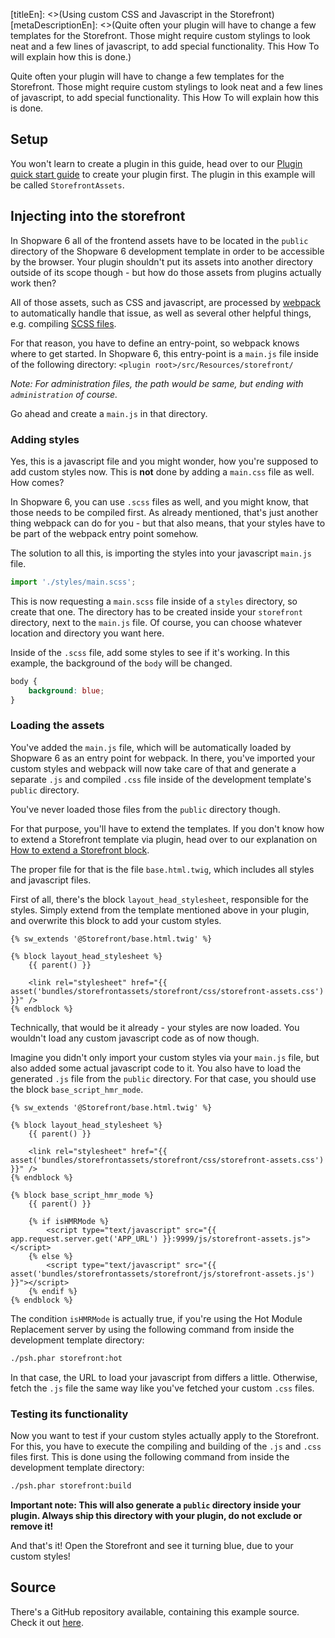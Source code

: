 [titleEn]: <>(Using custom CSS and Javascript in the Storefront)
[metaDescriptionEn]: <>(Quite often your plugin will have to change a few templates for the Storefront. Those might require custom stylings to look neat and a few lines of javascript, to add special functionality. This How To will explain how this is done.)

Quite often your plugin will have to change a few templates for the Storefront.
Those might require custom stylings to look neat and a few lines of javascript, to add special functionality.
This How To will explain how this is done.

## Setup

You won't learn to create a plugin in this guide, head over to our [Plugin quick start guide](./../2-internals/4-plugins/010-plugin-quick-start.md) to
create your plugin first.
The plugin in this example will be called `StorefrontAssets`.

## Injecting into the storefront

In Shopware 6 all of the frontend assets have to be located in the `public` directory of the Shopware 6 development template
in order to be accessible by the browser. Your plugin shouldn't put its assets into another directory outside of its scope though - 
but how do those assets from plugins actually work then?

All of those assets, such as CSS and javascript, are processed by [webpack](https://webpack.js.org/) to automatically
handle that issue, as well as several other helpful things, e.g. compiling [SCSS files](http://compass-style.org/).

For that reason, you have to define an entry-point, so webpack knows where to get started.
In Shopware 6, this entry-point is a `main.js` file inside of the following directory:
`<plugin root>/src/Resources/storefront/`

*Note: For administration files, the path would be same, but ending with `administration` of course.*

Go ahead and create a `main.js` in that directory.

### Adding styles

Yes, this is a javascript file and you might wonder, how you're supposed to add custom styles now.
This is **not** done by adding a `main.css` file as well. How comes?

In Shopware 6, you can use `.scss` files as well, and you might know, that those needs to be compiled first.
As already mentioned, that's just another thing webpack can do for you - but that also means, that your styles have to be part of 
the webpack entry point somehow.

The solution to all this, is importing the styles into your javascript `main.js` file.

```js
import './styles/main.scss';
```

This is now requesting a `main.scss` file inside of a `styles` directory, so create that one.
The directory has to be created inside your `storefront` directory, next to the `main.js` file.
Of course, you can choose whatever location and directory you want here.

Inside of the `.scss` file, add some styles to see if it's working. In this example, the background of the `body` will be changed.

```scss
body {
    background: blue;
}
```

### Loading the assets

You've added the `main.js` file, which will be automatically loaded by Shopware 6 as an entry point for webpack.
In there, you've imported your custom styles and webpack will now take care of that and generate a separate `.js` and compiled `.css` file
inside of the development template's `public` directory.

You've never loaded those files from the `public` directory though.

For that purpose, you'll have to extend the templates.
If you don't know how to extend a Storefront template via plugin, head over to our explanation on [How to extend a Storefront block](https://docs.shopware.com/en/shopware-platform-dev-en/how-to/extending-storefront-block).

The proper file for that is the file `base.html.twig`, which includes all styles and javascript files.

First of all, there's the block `layout_head_stylesheet`, responsible for the styles.
Simply extend from the template mentioned above in your plugin, and overwrite this block to add your custom styles.

```twig
{% sw_extends '@Storefront/base.html.twig' %}

{% block layout_head_stylesheet %}
    {{ parent() }}

    <link rel="stylesheet" href="{{ asset('bundles/storefrontassets/storefront/css/storefront-assets.css') }}" />
{% endblock %}
```

Technically, that would be it already - your styles are now loaded. You wouldn't load any custom javascript code as of now though.

Imagine you didn't only import your custom styles via your `main.js` file, but also added some actual javascript code to it.
You also have to load the generated `.js` file from the `public` directory.
For that case, you should use the block `base_script_hmr_mode`.

```twig
{% sw_extends '@Storefront/base.html.twig' %}

{% block layout_head_stylesheet %}
    {{ parent() }}

    <link rel="stylesheet" href="{{ asset('bundles/storefrontassets/storefront/css/storefront-assets.css') }}" />
{% endblock %}

{% block base_script_hmr_mode %}
    {{ parent() }}

    {% if isHMRMode %}
        <script type="text/javascript" src="{{ app.request.server.get('APP_URL') }}:9999/js/storefront-assets.js"></script>
    {% else %}
        <script type="text/javascript" src="{{ asset('bundles/storefrontassets/storefront/js/storefront-assets.js') }}"></script>
    {% endif %}
{% endblock %}
```

The condition `isHMRMode` is actually true, if you're using the Hot Module Replacement server by using the following command from inside the development template directory:
```bash
./psh.phar storefront:hot
```

In that case, the URL to load your javascript from differs a little.
Otherwise, fetch the `.js` file the same way like you've fetched your custom `.css` files.

### Testing its functionality

Now you want to test if your custom styles actually apply to the Storefront.
For this, you have to execute the compiling and building of the `.js` and `.css` files first.
This is done using the following command from inside the development template directory:

```bash
./psh.phar storefront:build
```

**Important note: This will also generate a `public` directory inside your plugin. Always ship this directory with your plugin,
do not exclude or remove it!**

And that's it! Open the Storefront and see it turning blue, due to your custom styles!

## Source

There's a GitHub repository available, containing this example source.
Check it out [here](https://github.com/shopware/swag-docs-storefront-assets).